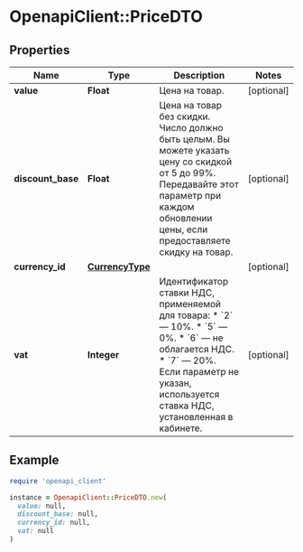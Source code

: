 # OpenapiClient::PriceDTO

## Properties

| Name | Type | Description | Notes |
| ---- | ---- | ----------- | ----- |
| **value** | **Float** | Цена на товар. | [optional] |
| **discount_base** | **Float** | Цена на товар без скидки.  Число должно быть целым. Вы можете указать цену со скидкой от 5 до 99%.  Передавайте этот параметр при каждом обновлении цены, если предоставляете скидку на товар.  | [optional] |
| **currency_id** | [**CurrencyType**](CurrencyType.md) |  | [optional] |
| **vat** | **Integer** | Идентификатор ставки НДС, применяемой для товара:  * &#x60;2&#x60; — 10%. * &#x60;5&#x60; — 0%. * &#x60;6&#x60; — не облагается НДС. * &#x60;7&#x60; — 20%.  Если параметр не указан, используется ставка НДС, установленная в кабинете.  | [optional] |

## Example

```ruby
require 'openapi_client'

instance = OpenapiClient::PriceDTO.new(
  value: null,
  discount_base: null,
  currency_id: null,
  vat: null
)
```


